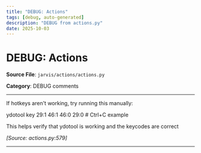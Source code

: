 ```yaml
---
title: "DEBUG: Actions"
tags: [debug, auto-generated]
description: "DEBUG from actions.py"
date: 2025-10-03
---
```


# DEBUG: Actions

**Source File**: `jarvis/actions/actions.py`

**Category**: DEBUG comments

---

<a id="general-1"></a>

If hotkeys aren't working, try running this manually:

ydotool key 29:1 46:1 46:0 29:0  # Ctrl+C example

This helps verify that ydotool is working and the keycodes are correct

*[Source: actions.py:579]*

---
